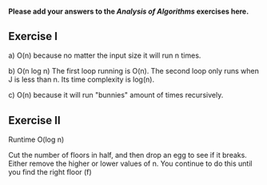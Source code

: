 #### Please add your answers to the **_Analysis of Algorithms_** exercises here.

## Exercise I

a) O(n) because no matter the input size it will run n times.

b) O(n log n) The first loop running is O(n). The second loop only runs when J is less than n. Its time
complexity is log(n).

c) O(n) because it will run "bunnies" amount of times recursively.

## Exercise II

Runtime O(log n)

Cut the number of floors in half, and then drop an egg to see if it breaks. Either remove the higher or lower values of n. You continue to do this until you find the right floor (f)
